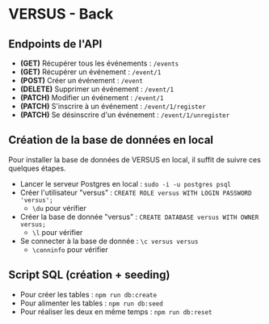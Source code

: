 # VERSUS - Back

## Endpoints de l'API

- **(GET)** Récupérer tous les événements : `/events`
- **(GET)** Récupérer un événement : `/event/1`
- **(POST)** Créer un événement : `/event`
- **(DELETE)** Supprimer un événement : `/event/1`
- **(PATCH)** Modifier un événement : `/event/1`
- **(PATCH)** S'inscrire à un événement : `/event/1/register`
- **(PATCH)** Se désinscrire d'un événement : `/event/1/unregister`

## Création de la base de données en local

Pour installer la base de données de VERSUS en local, il suffit de suivre ces quelques étapes.

- Lancer le serveur Postgres en local : `sudo -i -u postgres psql`
- Créer l'utilisateur "versus" : `CREATE ROLE versus WITH LOGIN PASSWORD 'versus';`
  - `\du` pour vérifier
- Créer la base de donnée "versus" : `CREATE DATABASE versus WITH OWNER versus;`
  - `\l` pour vérifier
- Se connecter à la base de donnée : `\c versus versus`
  - `\conninfo` pour vérifier

## Script SQL (création + seeding)

- Pour créer les tables : `npm run db:create`
- Pour alimenter les tables : `npm run db:seed`
- Pour réaliser les deux en même temps : `npm run db:reset`
